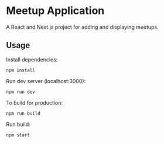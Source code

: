 # Meetup Application
A React and Next.js project for adding and displaying meetups.

## Usage
Install dependencies:
```
npm install
```
Run dev server (localhost:3000):
```
npm run dev
```
To build for production:
```
npm run build
```
Run build:
```
npm start
```
